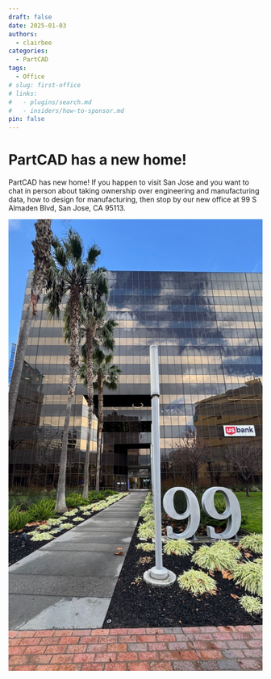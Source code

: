 ```yaml
---
draft: false
date: 2025-01-03
authors:
  - clairbee
categories:
  - PartCAD
tags:
  - Office
# slug: first-office
# links:
#   - plugins/search.md
#   - insiders/how-to-sponsor.md
pin: false
---
```


# PartCAD has a new home!

PartCAD has new home! If you happen to visit San Jose and you want to chat in person about taking ownership over
engineering and manufacturing data, how to design for manufacturing, then stop by our new office at 99 S Almaden Blvd,
San Jose, CA 95113.

![The front of a modern office building with reflective glass windows](../../assets/images/blog/99-s-almaden-blvd.jpeg "1st PartCAD Office")

<!-- TODO: Add google maps widget -->
